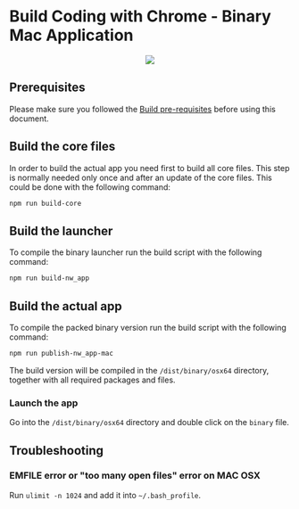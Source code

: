 Build Coding with Chrome - Binary Mac Application
==============================================
<p align="center"><img src="../static_files/images/cwc_logo.png"></p>

## Prerequisites
Please make sure you followed the [Build pre-requisites](../BUILD.md) before using this document.

## Build the core files
In order to build the actual app you need first to build all core files.
This step is normally needed only once and after an update of the core files.
This could be done with the following command:
```bash
npm run build-core
```

## Build the launcher
To compile the binary launcher run the build script with the following command:
```bash
npm run build-nw_app
```

## Build the actual app
To compile the packed binary version run the build script with the following command:
```bash
npm run publish-nw_app-mac
```
The build version will be compiled in the `/dist/binary/osx64` directory, together with all required packages and files.

### Launch the app
Go into the `/dist/binary/osx64` directory and double click on the `binary` file.

## Troubleshooting

### EMFILE error or "too many open files" error on MAC OSX
Run `ulimit -n 1024` and add it into `~/.bash_profile`.
